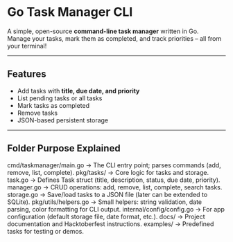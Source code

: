 # Go Task Manager CLI 

A simple, open-source **command-line task manager** written in Go.  
Manage your tasks, mark them as completed, and track priorities – all from your terminal!

---

## Features

- Add tasks with **title, due date, and priority**  
- List pending tasks or all tasks  
- Mark tasks as completed  
- Remove tasks  
- JSON-based persistent storage   

---

## Folder Purpose Explained

cmd/taskmanager/main.go → The CLI entry point; parses commands (add, remove, list, complete).
pkg/tasks/ → Core logic for tasks and storage.
task.go → Defines Task struct (title, description, status, due date, priority).
manager.go → CRUD operations: add, remove, list, complete, search tasks.
storage.go → Save/load tasks to a JSON file (later can be extended to SQLite).
pkg/utils/helpers.go → Small helpers: string validation, date parsing, color formatting for CLI output.
internal/config/config.go → For app configuration (default storage file, date format, etc.).
docs/ → Project documentation and Hacktoberfest instructions.
examples/ → Predefined tasks for testing or demos.